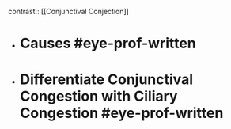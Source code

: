 contrast:: [[Conjunctival Conjection]]

- # Causes #eye-prof-written
- # Differentiate Conjunctival Congestion with Ciliary Congestion #eye-prof-written
